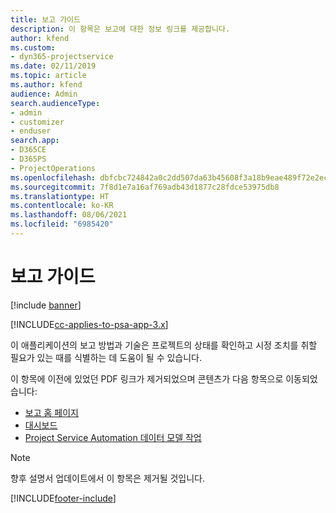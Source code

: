```yaml
---
title: 보고 가이드
description: 이 항목은 보고에 대한 정보 링크를 제공합니다.
author: kfend
ms.custom:
- dyn365-projectservice
ms.date: 02/11/2019
ms.topic: article
ms.author: kfend
audience: Admin
search.audienceType:
- admin
- customizer
- enduser
search.app:
- D365CE
- D365PS
- ProjectOperations
ms.openlocfilehash: dbfcbc724842a0c2dd507da63b45608f3a18b9eae489f72e2ec0bd50f9fd2f24
ms.sourcegitcommit: 7f8d1e7a16af769adb43d1877c28fdce53975db8
ms.translationtype: HT
ms.contentlocale: ko-KR
ms.lasthandoff: 08/06/2021
ms.locfileid: "6985420"
---
```

# <a name="reporting-guide"></a>보고 가이드

[!include [banner](../../includes/psa-now-project-operations.md)]

[!INCLUDE[cc-applies-to-psa-app-3.x](../../includes/cc-applies-to-psa-app-3x.md)]

이 애플리케이션의 보고 방법과 기술은 프로젝트의 상태를 확인하고 시정 조치를 취할 필요가 있는 때를 식별하는 데 도움이 될 수 있습니다. 

이 항목에 이전에 있었던 PDF 링크가 제거되었으며 콘텐츠가 다음 항목으로 이동되었습니다:

- [보고 홈 페이지](../reports-reporting-dynamics-365-project-service.md)
- [대시보드](../reports-dashboards.md)
- [Project Service Automation 데이터 모델 작업](../reports-working-project-service-data-model.md)

> [!NOTE]
> 향후 설명서 업데이트에서 이 항목은 제거될 것입니다. 


[!INCLUDE[footer-include](../../includes/footer-banner.md)]